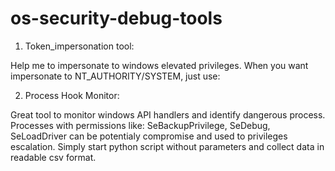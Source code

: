 # os-security-debug-tools

1. Token_impersonation tool:

Help me to impersonate to windows elevated privileges. When you want impersonate to NT_AUTHORITY/SYSTEM, just use:


2. Process Hook Monitor:

Great tool to monitor windows API handlers and identify dangerous process. 
Processes with permissions like: SeBackupPrivilege, SeDebug, SeLoadDriver can be potentialy compromise and used to privileges escalation.
Simply start python script without parameters and collect data in readable csv format.
